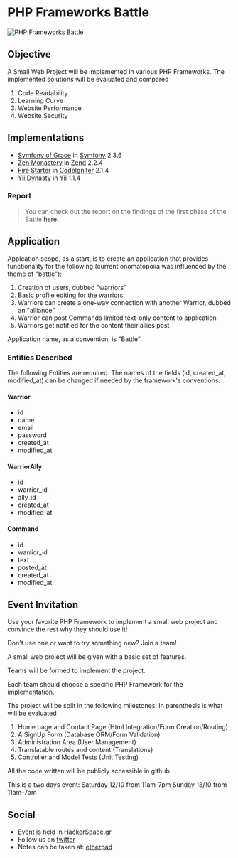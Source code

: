 # PHP Frameworks Battle

![PHP Frameworks Battle](https://raw.github.com/php-frameworks-battle/README/master/battle-in-zend.png "Battle HomePage implemented in Zend 2")

## Objective

A Small Web Project will be implemented in various PHP Frameworks.
The implemented solutions will be evaluated and compared   

1. Code Readability
1. Learning Curve
1. Website Performance
1. Website Security

## Implementations

* [Symfony of Grace](https://github.com/php-frameworks-battle/symfony-of-grace) in [Symfony](http://symfony.com/) 2.3.6
* [Zen Monastery](https://github.com/php-frameworks-battle/zen-monastery) in [Zend](http://framework.zend.com/) 2.2.4
* [Fire Starter](https://github.com/php-frameworks-battle/firestarter) in [CodeIgniter](http://ellislab.com/codeigniter) 2.1.4
* [Yii Dynasty](https://github.com/php-frameworks-battle/yii-dynasty) in [Yii](http://www.yiiframework.com/) 1.1.4

### Report
> You can check out the report on the findings of the first phase of the Battle [here](https://github.com/php-frameworks-battle/README/blob/master/report.md).


## Application

Applcation scope, as a start, is to create an application that provides functionality for the following (current onomatopoiia was influenced by the theme of "battle"):

1. Creation of users, dubbed "warriors"
1. Basic profile editing for the warriors
1. Warriors can create a one-way connection with another Warrior, dubbed an "alliance"
1. Warrior can post Commands limited text-only content to application
1. Warriors get notified for the content their allies post

Application name, as a convention, is "Battle".

### Entities Described
The following Entities are required. 
The names of the fields (id, created_at, modified_at) can be changed if needed by the framework's conventions.  

#### Warrior
* id
* name
* email
* password
* created_at
* modified_at


#### WarriorAlly
* id
* warrior_id
* ally_id
* created_at
* modified_at



#### Command
* id
* warrior_id
* text
* posted_at
* created_at
* modified_at


## Event Invitation
Use your favorite PHP Framework to implement a small web project and convince the rest why they should use it!

Don't use one or want to try something new? Join a team!


A small web project will be given with a basic set of features.

Teams will be formed to implement the project.

Each team should choose a specific PHP Framework for the implementation.


The project will be split in the following milestones. In parenthesis is what will be evaluated

1. Home page and Contact Page (Html Integration/Form Creation/Routing)
1. A SignUp Form (Database ORM/Form Validation)
1. Administration Area (User Management)
1. Translatable routes and content (Translations)
1. Controller and Model Tests (Unit Testing)


All the code written will be publicly accessible in github.

This is a two days event:
Saturday 12/10 from 11am-7pm Sunday 13/10 from 11am-7pm


## Social

* Event is held in [HackerSpace.gr](http://hackerspace.gr/wiki/PHP_Frameworks_Hackathon)
* Follow us on [twitter](https://twitter.com/php_fw_battle)
* Notes can be taken at: [etherpad](http://pad.hackerspace.gr/p/phpframeworksbattle)

